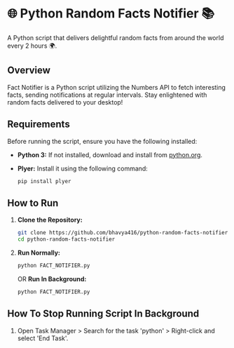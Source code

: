 # 🌐 Python Random Facts Notifier 📚

A Python script that delivers delightful random facts from around the world every 2 hours 🌍.

## Overview

Fact Notifier is a Python script utilizing the Numbers API to fetch interesting facts, sending notifications at regular intervals. Stay enlightened with random facts delivered to your desktop!

## Requirements

Before running the script, ensure you have the following installed:

- **Python 3:** If not installed, download and install from [python.org](https://www.python.org/downloads/).
- **Plyer:** Install it using the following command:

    ```bash
    pip install plyer
    ```

## How to Run

1. **Clone the Repository:**
   ```bash
   git clone https://github.com/bhavya416/python-random-facts-notifier.git
   cd python-random-facts-notifier
   ```
2. **Run Normally:**
   ```bash
   python FACT_NOTIFIER.py
   ```

   OR
   **Run In Background:**
   ```bash
   python FACT_NOTIFIER.py
   ```

## How To Stop Running Script In Background

1. Open Task Manager > Search for the task 'python' > Right-click and select 'End Task'.
